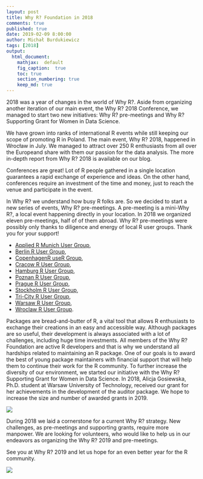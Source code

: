 ```yaml
---
layout: post
title: Why R? Foundation in 2018
comments: true
published: true
date: 2019-02-09 8:00:00
author: Michał Burdukiewicz
tags: [2018]
output:
  html_document:
    mathjax:  default
    fig_caption:  true
    toc: true
    section_numbering: true
    keep_md: true
---
```


2018 was a year of changes in the world of Why R?. Aside from organizing another iteration of our main event, the Why R? 2018 Conference, we managed to start two new initiatives: Why R? pre-meetings and Why R? Supporting Grant for Women in Data Science.

We have grown into ranks of international R events while still keeping our scope of promoting R in Poland. The main event, Why R? 2018, happened in Wrocław in July. We managed to attract over 250 R enthusiasts from all over the Europeand share with them our passion for the data analysis. The more in-depth report from Why R? 2018 is available on our blog.

Conferences are great! Lot of R people gathered in a single location guarantees a rapid exchange of experience and ideas. On the other hand, conferences require an investment of the time and money, just to reach the venue and participate in the event. 

In Why R? we understand how busy R folks are. So we decided to start a new series of events, Why R? pre-meetings. A pre-meeting is a mini-Why R?, a local event happening directly in your location. In 2018 we organized eleven pre-meetings, half of of them abroad. Why R? pre-meetings were possibly only thanks to diligence and energy of local R user groups. Thank you for your support!

* [Applied R Munich User Group](https://www.meetup.com/Applied-R-Munich/),
* [Berlin R User Group](https://www.meetup.com/Berlin-R-Users-Group/),
* [CopenhagenR useR Group](https://www.meetup.com/CopenhagenR-useR-Group/),
* [Cracow R User Group](https://www.meetup.com/erkakrakow/),
* [Hamburg R User Group](https://www.meetup.com/Hamburg-R-User-Group/),
* [Poznan R User Group](https://www.meetup.com/Poznan-R-User-Group-PAZUR/),
* [Prague R User Group](https://www.meetup.com/Prague-R-Meetup-Group/),
* [Stockholm R User Group](https://www.meetup.com/StockholmR/),
* [Tri-City R User Group](https://www.meetup.com/Trojmiejska-Grupa-Entuzjastow-R/),
* [Warsaw R User Group](https://www.meetup.com/Spotkania-Entuzjastow-R-Warsaw-R-Users-Group-Meetup/),
* [Wroclaw R User Group](https://www.meetup.com/Wroclaw-R-Users-Group/).

Packages are bread-and-butter of R, a vital tool that allows R enthusiasts to exchange their creations in an easy and accessible way. Although packages are so useful, their development is always associated with a lot of challenges, including huge time investments. All members of the Why R? Foundation are active R developers and that is why we understand all hardships related to maintaining an R package. One of our goals is to award the best of young package maintainers with financial support that will help them to continue their work for the R community. To further increase the diversity of our environment, we started our initiative with the Why R? Supporting Grant for Women in Data Science. In 2018, Alicja Gosiewska, Ph.D. student at Warsaw University of Technology, received our grant for her achievements in the development of the auditor package. We hope to increase the size and number of awarded grants in 2019.

<img src="/foundation/images/fulls/supporting-grant/ag-mini.jpg" class="fit image">

During 2018 we laid a cornerstone for a current Why R? strategy. New challenges, as pre-meetings and supporting grants, require more manpower. We are looking for volunteers, who would like to help us in our endeavors as organizing the Why R? 2019 and pre-meetings.

See you at Why R? 2019 and let us hope for an even better year for the R community.

<img src="/foundation/images/fulls/whyr2019/warsaw_2019_light.jpg" class="fit image">
